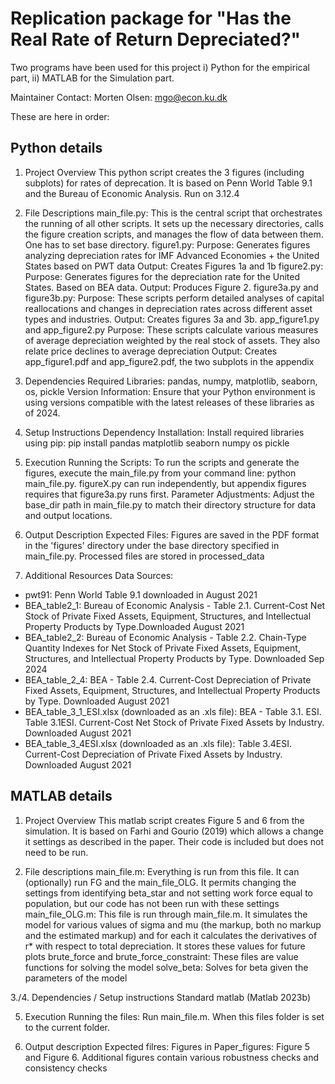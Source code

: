 # Replication package for "Has the Real Rate of Return Depreciated?"
 Two programs have been used for this project 
 i) Python for the empirical part,
 ii) MATLAB for the Simulation part. 

Maintainer Contact: Morten Olsen: mgo@econ.ku.dk

These are here in order: 

## Python details

1. Project Overview
This python script creates the 3 figures (including subplots) for rates of deprecation. It is based on Penn World Table 9.1 and the Bureau of Economic Analysis. Run on 3.12.4

2. File Descriptions
main_file.py: This is the central script that orchestrates the running of all other scripts. It sets up the necessary directories, calls the figure creation scripts, and manages the flow of data between them. One has to set base directory. 
figure1.py:
Purpose: Generates figures analyzing depreciation rates for IMF Advanced Economies + the United States based on PWT data
Output: Creates Figures 1a and 1b
figure2.py:
Purpose: Generates figures for the depreciation rate for the United States. Based on BEA data.
Output: Produces Figure 2.
figure3a.py and figure3b.py:
Purpose: These scripts perform detailed analyses of capital reallocations and changes in depreciation rates across different asset types and industries.
Output: Creates figures 3a and 3b.
app_figure1.py and app_figure2.py
Purpose: These scripts calculate various measures of average depreciation weighted by the real stock of assets. They also relate price declines to average depreciation 
Output: Creates app_figure1.pdf and app_figure2.pdf, the two subplots in the appendix 

3. Dependencies
Required Libraries: pandas, numpy, matplotlib, seaborn, os, pickle
Version Information: Ensure that your Python environment is using versions compatible with the latest releases of these libraries as of 2024.

4. Setup Instructions
Dependency Installation: Install required libraries using pip:
pip install pandas matplotlib seaborn numpy os pickle

5. Execution
Running the Scripts: To run the scripts and generate the figures, execute the main_file.py from your command line:
python main_file.py. figureX.py can run independently, but appendix figures requires that figure3a.py runs first. 
Parameter Adjustments: Adjust the base_dir path in main_file.py to match their directory structure for data and output locations.

6. Output Description
Expected Files: Figures are saved in the PDF format in the 'figures' directory under the base directory specified in main_file.py. Processed files are stored in processed_data

7. Additional Resources
Data Sources: 
- pwt91: Penn World Table 9.1 downloaded in August 2021
- BEA_table2_1: Bureau of Economic Analysis - Table 2.1. Current-Cost Net Stock of Private Fixed Assets, Equipment, Structures, and Intellectual Property Products by Type.Downloaded August 2021
- BEA_table2_2: Bureau of Economic Analysis - Table 2.2. Chain-Type Quantity Indexes for Net Stock of Private Fixed Assets, Equipment, Structures, and Intellectual Property Products by Type. Downloaded Sep 2024 
- BEA_table_2_4: BEA - Table 2.4. Current-Cost Depreciation of Private Fixed Assets, Equipment, Structures, and Intellectual Property Products by Type. Downloaded August 2021
- BEA_table_3_1_ESI.xlsx (downloaded as an .xls file): BEA - Table 3.1. ESI. Table 3.1ESI. Current-Cost Net Stock of Private Fixed Assets by Industry. Downloaded August 2021
- BEA_table_3_4ESI.xlsx (downloaded as an .xls file): Table 3.4ESI. Current-Cost Depreciation of Private Fixed Assets by Industry. Downloaded August 2021

## MATLAB details

1. Project Overview 
This matlab script creates Figure 5 and 6 from the simulation. It is based on Farhi and Gourio (2019) which allows a change it settings as described in the paper. Their code is included but 
does not need to be run. 

2. File descriptions
main_file.m: Everything is run from this file. It can (optionally) run FG and the main_file_OLG. It permits changing the settings from identifying beta_star and not setting work force equal to population, but our code has not been run with these settings
main_file_OLG.m: This file is run through main_file.m. It simulates the model for various values of sigma and mu (the markup, both no markup and the estimated markup) and for each it calculates the derivatives of r* with respect to total depreciation. It stores these values for future plots
brute_force and brute_force_constraint: These files are value functions for solving the model 
solve_beta: Solves for beta given the parameters of the model 

3./4. Dependencies / Setup instructions
Standard matlab (Matlab 2023b)

5. Execution 
Running the files: Run main_file.m. When this files folder is set to the current folder. 

6. Output description 
Expected filres: Figures in Paper_figures: Figure 5 and Figure 6. Additional figures contain various robustness checks and consistency checks 



